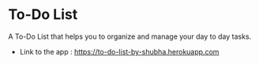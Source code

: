 # To-Do List

A To-Do List that helps you to organize and manage your day to day tasks.<br>
* Link to the app : https://to-do-list-by-shubha.herokuapp.com
